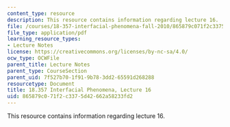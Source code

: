 ```yaml
---
content_type: resource
description: This resource contains information regarding lecture 16.
file: /courses/18-357-interfacial-phenomena-fall-2010/865879c071f2c3375d42662a58233fd2_MIT18_357F10_Lecture16.pdf
file_type: application/pdf
learning_resource_types:
- Lecture Notes
license: https://creativecommons.org/licenses/by-nc-sa/4.0/
ocw_type: OCWFile
parent_title: Lecture Notes
parent_type: CourseSection
parent_uid: 7f527b70-1f91-9b78-3dd2-65591d268288
resourcetype: Document
title: 18.357 Interfacial Phenomena, Lecture 16
uid: 865879c0-71f2-c337-5d42-662a58233fd2
---
```

This resource contains information regarding lecture 16.